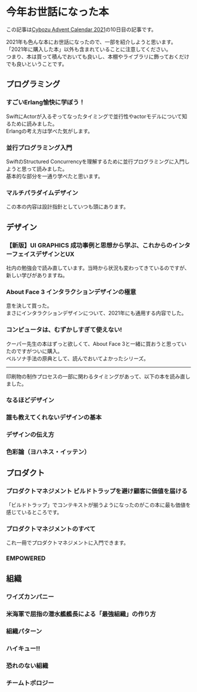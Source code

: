 # 今年お世話になった本

この記事は[Cybozu Advent Calendar 2021](https://adventar.org/calendars/6823)の10日目の記事です。

2021年も色んな本にお世話になったので、一部を紹介しようと思います。  
「2021年に購入した本」以外も含まれていることに注意してください。  
つまり、本は買って積んでおいても良いし、本棚やライブラリに飾っておくだけでも良いということです。

## プログラミング
### すごいErlang愉快に学ぼう！
SwiftにActorが入るぞってなったタイミングで並行性やactorモデルについて知るために読みました。  
Erlangの考え方は学べた気がします。

### 並行プログラミング入門
SwiftのStructured Concurrencyを理解するために並行プログラミングに入門しようと思って読みました。  
基本的な部分を一通り学べたと思います。

### マルチパラダイムデザイン
この本の内容は設計指針としていつも頭にあります。

## デザイン
### 【新版】UI GRAPHICS 成功事例と思想から学ぶ、これからのインターフェイスデザインとUX
社内の勉強会で読み直しています。当時から状況も変わってきているのですが、新しい学びがありますね。

### About Face 3 インタラクションデザインの極意
意を決して買った。  
まさにインタラクションデザインについて、2021年にも通用する内容でした。

### コンピュータは、むずかしすぎて使えない!
クーパー先生の本はずっと欲しくて、About Face 3と一緒に買おうと思っていたのですがついに購入。  
ペルソナ手法の原典として、読んでおいてよかったシリーズ。

---
印刷物の制作プロセスの一部に関わるタイミングがあって、以下の本を読み直しました。

### なるほどデザイン
### 誰も教えてくれないデザインの基本
### デザインの伝え方
### 色彩論（ヨハネス・イッテン）


## プロダクト
### プロダクトマネジメント ビルドトラップを避け顧客に価値を届ける
「ビルドトラップ」でコンテキストが揃うようになったのがこの本に最も価値を感じているところです。  


### プロダクトマネジメントのすべて
これ一冊でプロダクトマネジメントに入門できます。


### EMPOWERED

## 組織
### ワイズカンパニー
### 米海軍で屈指の潜水艦艦長による「最強組織」の作り方
### 組織パターン
### ハイキュー!!
### 恐れのない組織
### チームトポロジー
